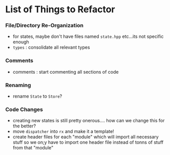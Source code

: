 # List of Things to Refactor

### File/Directory Re-Organization
* for states, maybe don't have files named `state.hpp` etc...its not specific enough
* `types` : consolidate all relevant types

### Comments
* comments : start commenting all sections of code

### Renaming
* rename `State` to `Store`?

### Code Changes
* creating new states is still pretty onerous.... how can we change this for the better?
* move `dispatcher` into `rx` and make it a template!
* create header files for each "module" which will import all necessary stuff so we on;y have to import one header file instead of tonns of stuff from that "module"
